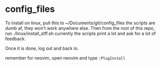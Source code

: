 # config_files

To install on linux, pull this to ~/Documents/git/config_files
the scripts are dumb af, they won't work anywhere else.
Then from the root of this repo, run ./linux/install_stff.sh
currently the scripts print a lot and ask for a lot of feedback.

Once it is done, log out and back in. 

remember for neovim, open neovim and type `:PlugInstall`